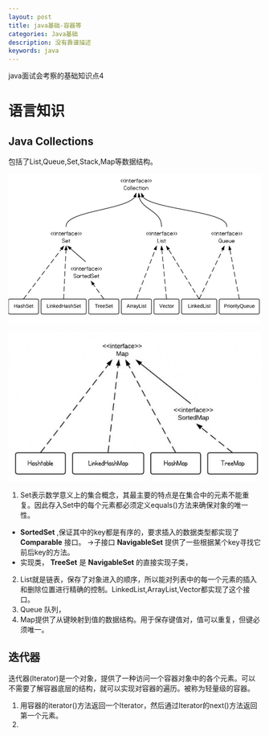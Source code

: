 ```yaml
---
layout: post
title: java基础-容器等
categories: Java基础
description: 没有靠谱描述
keywords: java
---
```

java面试会考察的基础知识点4

# 语言知识
## Java Collections
包括了List,Queue,Set,Stack,Map等数据结构。

![集合关系图](/images/java/java-collection-hierarchy.jpeg)

![map关系图](/images/java/MapClassHierarchy.jpg)

1. Set表示数学意义上的集合概念，其最主要的特点是在集合中的元素不能重复。因此存入Set中的每个元素都必须定义equals()方法来确保对象的唯一性。
* <interface> **SortedSet** ,保证其中的key都是有序的，要求插入的数据类型都实现了 **Comparable** 接口。 ->子接口  **NavigableSet** 提供了一些根据某个key寻找它前后key的方法。
* 实现类， **TreeSet** 是 **NavigableSet** 的直接实现子类，
2. List就是链表，保存了对象进入的顺序，所以能对列表中的每一个元素的插入和删除位置进行精确的控制。LinkedList,ArrayList,Vector都实现了这个接口。
3. Queue 队列，
4. Map提供了从键映射到值的数据结构。用于保存键值对，值可以重复，但键必须唯一。

## 迭代器
迭代器(Iterator)是一个对象，提供了一种访问一个容器对象中的各个元素。可以不需要了解容器底层的结构，就可以实现对容器的遍历。被称为轻量级的容器。
1. 用容器的iterator()方法返回一个Iterator，然后通过Iterator的next()方法返回第一个元素。
2. 